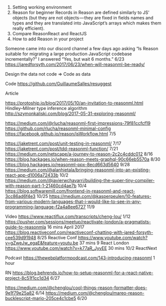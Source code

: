 1. Setting working environment
2. Reason for beginner
Records in Reason are defined similarly to JS’ objects (but they are not objects — they are fixed in fields names and types and they are translated into JavaScript’s arrays which makes them really efficient).
3. Compare ReasonReact and ReactJS
4. How to add Reason in your project



Someone came into our discord channel a few days ago asking “Is Reason suitable for migrating a large production JavaScript codebase incrementally?” I answered “Yes, but wait 6 months.”
6/23
https://jaredforsyth.com/2017/06/23/when-will-reasonml-be-ready/


Design the data not code => Code as data


Code
    https://github.com/GuillaumeSalles/resuggest

Article





https://protoship.io/blog/2017/05/10/an-invitation-to-reasonml.html
    Hindley–Milner type inference algorithm
http://szymonkaliski.com/blog/2017-05-31-exploring-reasonml/


https://medium.com/@rlucha/reasonml-first-impressions-79f81ccfcf19
    https://github.com/rlucha/reasonml-minimal-config
    https://facebook.github.io/reason/jsWorkflow.html
    7/5

https://jaketrent.com/post/unit-testing-in-reasonml/
    7/17
https://jaketrent.com/post/tdd-reasonml-function/
    7/21
https://medium.com/netscape/a-journey-to-reason-2c2c4cddc012
    8/16
https://blog.hackages.io/when-reason-meets-graphql-90c66eb5570a
    8/30
https://blog.hackages.io/reasonml-ppx-8ecd663d5640
    9/28
https://medium.com/@alanhietala/bringing-reasonml-into-an-existing-react-app-d1006a72433b
    10/2
https://medium.com/@javierwchavarri/building-the-super-tiny-compiler-with-reason-part-1-21460cd4ae7b
    10/4
https://blog.softwaremill.com/frontend-in-reasonml-and-react-3cc86ad6f4e3
    10/25
https://medium.com/@kasperpeulen/10-features-from-various-modern-languages-that-i-would-like-to-see-in-any-programming-language-f2a4a8ee6727
    11/9

Video
https://www.reactiflux.com/transcripts/cheng-lou/
    1/12
https://pusher.com/sessions/meetup/reactivate-london/a-pragmatists-guide-to-reasonmla
    16 mins April 2017
https://blog.reactiveconf.com/reactiveconf-chatting-with-jared-forsyth-cee539d91948
    8/25 Reactive Conf
https://www.youtube.com/watch?v=gZweJw_egaE&feature=youtu.be
    37 mins 9 React London
https://www.youtube.com/watch?v=k77aR_JyvEE
    30 mins 10/2 ReactNext

Podcast
https://thewebplatformpodcast.com/143-introducing-reasonml
1 hour

RN
https://blog.behrends.io/how-to-setup-reasonml-for-a-react-native-project-8c51f1cc1d34
    6/27


https://medium.com/@chenglou/cool-things-reason-formatter-does-9e1f79e25a82
6/14
https://medium.com/@chenglou/mareo-reason-bucklescript-mario-205ce4c1cbe5
6/20